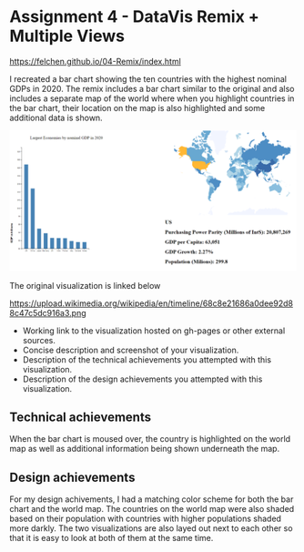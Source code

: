 Assignment 4 - DataVis Remix + Multiple Views
===

https://felchen.github.io/04-Remix/index.html

I recreated a bar chart showing the ten countries with the highest nominal GDPs in 2020. The remix includes a bar chart similar to the original and also includes a separate map of the world where when you highlight countries in the bar chart, their location on the map is also highlighted and some additional data is shown.

![visualization](visual.png)


The original visualization is linked below

https://upload.wikimedia.org/wikipedia/en/timeline/68c8e21686a0dee92d88c47c5dc916a3.png


- Working link to the visualization hosted on gh-pages or other external sources.
- Concise description and screenshot of your visualization.
- Description of the technical achievements you attempted with this visualization.
- Description of the design achievements you attempted with this visualization.

Technical achievements
---
When the bar chart is moused over, the country is highlighted on the world map as well as additional information being shown underneath the map.

Design achievements
---
For my design achivements, I had a matching color scheme for both the bar chart and the world map. The countries on the world map were also shaded based on their population with countries with higher populations shaded more darkly. The two visualizations are also layed out next to each other so that it is easy to look at both of them at the same time.
